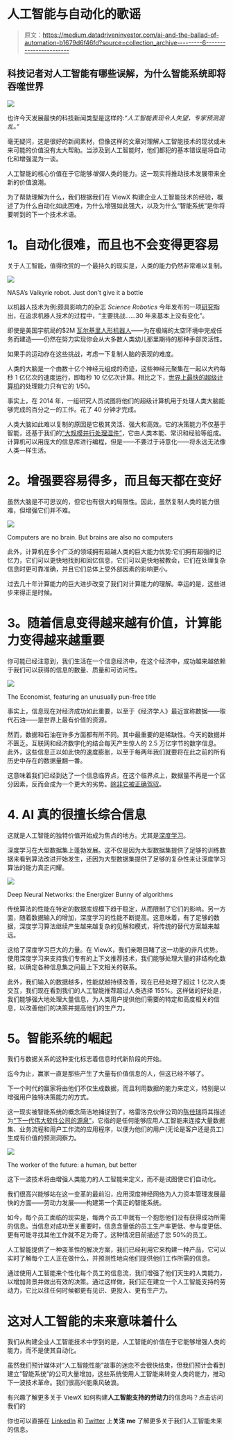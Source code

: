 # 人工智能与自动化的歌谣

> 原文：<https://medium.datadriveninvestor.com/ai-and-the-ballad-of-automation-b1679d6f46fd?source=collection_archive---------6----------------------->

## 科技记者对人工智能有哪些误解，为什么智能系统即将吞噬世界

![](img/349ba4abe9bc944c306e03a0842d011f.png)

也许今天发展最快的科技新闻类型是这样的:*“人工智能表现令人失望，专家预测混乱。”*

毫无疑问，这是很好的新闻素材，但像这样的文章对理解人工智能技术的现状或未来可能的价值没有太大帮助。当涉及到人工智能时，他们都犯的基本错误是将自动化和增强混为一谈。

人工智能的核心价值在于它能够*增强*人类的能力。这一现实将推动技术发展带来全新的价值浪潮。

为了帮助理解为什么，我们根据我们在 ViewX 构建企业人工智能技术的经验，概述了为什么自动化如此困难，为什么增强如此强大，以及为什么“智能系统”是你将要听到的下一个技术术语。

# **1。自动化很难，而且也不会变得更容易**

关于人工智能，值得欣赏的一个最持久的现实是，人类的能力仍然非常难以复制。

![](img/6df8190d771e9024d7c27c45ee34c0b7.png)

NASA’s Valkyrie robot. Just don’t give it a bottle

以机器人技术为例:颇具影响力的杂志 *Science Robotics* 今年发布的一项[研究](https://www.therobotreport.com/10-biggest-challenges-in-robotics/)指出，在追求机器人技术的过程中，“主要挑战……30 年来基本上没有变化”。

即使是美国宇航局的$2M [瓦尔基里人形机器人](https://www.inverse.com/article/30787-robotics-problems-hands)——为在极端的太空环境中完成任务而建造——仍然在努力实现你会从大多数人类幼儿那里期待的那种手部灵活性。

如果手的运动存在这些挑战，考虑一下复制人脑的表现的难度。

人类的大脑是一个由数十亿个神经元组成的奇迹，这些神经元聚集在一起以大约每秒 1 亿亿次的速度运行，即每秒 10 亿亿次计算。相比之下，[世界上最快的超级计算机](https://www.nytimes.com/2018/06/08/technology/supercomputer-china-us.html)的处理能力只有它的 1/50。

事实上，在 2014 年，一组研究人员试图将他们的超级计算机用于处理人类大脑能够完成的百分之一的工作。花了 40 分钟才完成。

人类大脑如此难以复制的原因是它极其灵活、强大和高效。它的决策能力不仅基于智能，还基于我们的[“大规模并行处理湿件”](http://time.com/4960778/computers-smarter-than-humans/)，它由人类本能、常识和经验等组成。计算机可以用庞大的信息库进行编程，但是——不要过于诗意化——将永远无法像人类一样生活。

# **2。增强要容易得多，而且每天都在变好**

虽然大脑是不可思议的，但它也有很大的局限性。因此，虽然复制人类的能力很难，但增强它们并不难。

![](img/5e2972cfa7a8211daa21813e397bc791.png)

Computers are no brain. But brains are also no computers

此外，计算机在多个广泛的领域拥有超越人类的巨大能力优势:它们拥有超强的记忆力，它们可以更快地找到和回忆信息，它们可以更快地被教会，它们在处理复杂信息时更可靠准确，并且它们总体上受外部因素的影响更小。

过去几十年计算能力的巨大进步改变了我们对计算能力的理解。幸运的是，这些进步来得正是时候。

# **3。随着信息变得越来越有价值，计算能力变得越来越重要**

你可能已经注意到，我们生活在一个信息经济中，在这个经济中，成功越来越依赖于我们可以获得的信息的数量、质量和可访问性。

![](img/b0a06d5e60505b22012f156911d07593.png)

The Economist, featuring an unusually pun-free title

事实上，信息现在对经济成功如此重要，以至于《经济学人》最近宣称数据——取代石油——是世界上最有价值的资源。

然而，数据和石油在许多方面都有所不同。其中最重要的是稀缺性。今天的数据并不匮乏。互联网和经济数字化的结合每天产生惊人的 2.5 万亿字节的数字信息。此外，这些信息正以如此快的速度膨胀，以至于每两年我们就要将在此之前的所有历史中存在的数据量翻一番。

这意味着我们已经到达了一个信息临界点，在这个临界点上，数据量不再是一个区分因素，反而会成为一个更大的劣势。[除非它被正确驾驭](https://becominghuman.ai/training-data-is-the-new-oil-where-should-i-drill-284229f0dae9)。

# 4. **AI 真的很擅长综合信息**

这就是人工智能的独特价值开始成为焦点的地方。尤其是[深度学习](https://www.technologyreview.com/s/513696/deep-learning/)。

深度学习在大型数据集上蓬勃发展。这不仅是因为大型数据集提供了足够的训练数据来看到算法改进开始发生，还因为大型数据集提供了足够的复杂性来让深度学习算法的能力真正闪耀。

![](img/c863cfa9cb33b18df43bc0f6a95fa9d4.png)

Deep Neural Networks: the Energizer Bunny of algorithms

传统算法的性能在特定的数据库规模下趋于稳定，从而限制了它们的影响。另一方面，随着数据输入的增加，深度学习的性能不断提高。这意味着，有了足够的数据，深度学习算法继续产生越来越复杂的见解和模式，将传统的替代方案越来越远。

这给了深度学习巨大的力量。在 ViewX，我们亲眼目睹了这一功能的非凡优势。使用深度学习来支持我们专有的上下文推荐技术，我们能够处理大量的非结构化数据，以确定各种信息集之间最上下文相关的联系。

此外，我们输入的数据越多，性能就越持续改善，现在已经处理了超过 1 亿次人类交互，我们现在看到我们的人工智能推荐超过人类选择 155%。这样做的好处是，我们能够强大地处理大量信息，为人类用户提供他们需要的特定和高度相关的信息，以改善他们的决策并提高他们的生产力。

# **5。智能系统的崛起**

我们与数据关系的这种变化标志着信息时代新阶段的开始。

迄今为止，赢家一直是那些产生了大量有价值信息的人，但这已经不够了。

下一个时代的赢家将由他们不仅生成数据，而且利用数据的能力来定义，特别是以增强用户独特决策能力的方式。

这一现实被智能系统的概念简洁地捕捉到了，格雷洛克伙伴公司的[陈佳瑞](https://medium.com/u/cbf936487bf4?source=post_page-----b1679d6f46fd--------------------------------)将其描述为[“下一代伟大软件公司的源泉”](https://news.greylock.com/the-new-moats-53f61aeac2d9)，它指的是任何能够应用人工智能来连接大量数据集、业务流程和用户工作流的应用程序，以便为他们的用户(无论是客户还是员工)生成有价值的预测洞察力。

![](img/f9565cd20d9c9045c551731c9a6737cc.png)

The worker of the future: a human, but better

这下一波技术将由增强人类能力的人工智能来定义，而不是试图使它们自动化。

我们很高兴能够站在这一变革的最前沿，应用深度神经网络为人力资本管理发展最快的方面——劳动力发展——构建第一个真正的智能系统。

如今，每个员工面临的现实是，每两个员工中就有一个抱怨他们没有获得成功所需的信息。当信息对成功至关重要时，信息含量低的员工生产率更低、参与度更低、更有可能寻找其他工作就不足为奇了。这种情况目前描述了您 50%的员工。

人工智能提供了一种变革性的解决方案，我们已经利用它来构建一种产品，它可以实时了解每个工人正在做什么，并预测性地向他们提供他们工作所需的信息。

通过使用人工智能来个性化每个员工的信息流，我们增强了他们天生的人类能力，以增加背景并做出有效的决策。通过这样做，我们正在建立一个人工智能支持的劳动力，它比以往任何时候都更有见识、更投入、更有生产力。

# 这对人工智能的未来意味着什么

我们从构建企业人工智能技术中学到的是，人工智能的价值在于它能够增强人类的能力，而不是使其自动化。

虽然我们预计媒体对“人工智能性能”故事的迷恋不会很快结束，但我们预计会看到建立“智能系统”的公司大量增加，这些系统使用人工智能来转变人类的能力，推动下一波技术革命。我们很高兴能乘风破浪。

有兴趣了解更多关于 ViewX 如何构建**人工智能支持的劳动力**的信息吗？点击访问我们的

你也可以直接在 [LinkedIn](https://www.linkedin.com/feed/) 和 [Twitter](https://twitter.com/danielmhburke) 上**关注** **me** 了解更多关于我们人工智能未来的信息。
